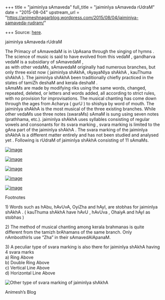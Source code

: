 +++
title = "jaiminIya sAmaveda"
full_title = "jaiminIya sAmaveda rUdraM"
date = "2015-08-04"
upstream_url = "https://animeshnagarblog.wordpress.com/2015/08/04/jaiminiya-samaveda-rudram/"

+++
Source: [here](https://animeshnagarblog.wordpress.com/2015/08/04/jaiminiya-samaveda-rudram/).

jaiminIya sAmaveda rUdraM

The Primacy of sAmavedaM is in UpAsana through the singing of hymns .
The science of music is said to have evolved from this vedaM , gandharva
vedaM is a subsidiary of sAmavedaM ,  
as with other vedaMs, sAmavedaM originally had numerous branches, but
only three exist now ( jaiminIya shAkhA, rAyayaNIya shAkhA , kauThuma
shAkhA ). The jaiminIya shAkhA been traditionally chiefly practiced in
the states of tamiZh deshaM and kerala deshaM .  
sAmaMs are made by modifying riks using the same words, changed,
repeated, deleted, or letters and words added, all according to strict
rules, with no provision for improvisations. The musical chanting has
come down through the ages from Acharya ( gurU ) to shishya by word of
mouth. The jaiminIya shAkhA is the most musical of the three existing
branches. While other vedaMs use three notes (swaraMs) sAmaM is sung
using seven notes (prathhama, etc.). jaiminIya shAkhA uses syllables
consisting of regular vowels and consonants for its svara marking ,
svara marking is limited to the gAna part of the jaiminIya shAkhA . The
svara marking of the jaiminIya shAkhA is a different matter entirely
and has not been studied and analysed yet . Following is rUdraM of
jaiminIya shAkhA consisting of 11 sAmaMs.

[![image](https://animeshnagarblog.files.wordpress.com/2015/08/wpid-pubfdwv4jyu3v2skdr4c53ya.jpg?w=700 "PUbFdWV4JyU3V2SKDR4C53YA.jpg")](https://animeshnagarblog.files.wordpress.com/2015/08/wpid-pubfdwv4jyu3v2skdr4c53ya.jpg)

[![image](https://animeshnagarblog.files.wordpress.com/2015/08/wpid-rbjfth9tfg08a2feapqu6ah6.jpg?w=700 "rbJftH9Tfg08a2feaPQU6Ah6.jpg")](https://animeshnagarblog.files.wordpress.com/2015/08/wpid-rbjfth9tfg08a2feapqu6ah6.jpg)

[![image](https://animeshnagarblog.files.wordpress.com/2015/08/wpid-dbnyxeruuyy54lq5e4embppf1.jpg?w=700 "DBNyXERUUYy54LQ5e4eMbPPF.jpg")](https://animeshnagarblog.files.wordpress.com/2015/08/wpid-dbnyxeruuyy54lq5e4embppf1.jpg)

[![image](https://animeshnagarblog.files.wordpress.com/2015/08/wpid-rbcll9a499783ywbbmr2w9gw1.jpg?w=700 "rBCLL9a499783yWbbMR2W9gW.jpg")](https://animeshnagarblog.files.wordpress.com/2015/08/wpid-rbcll9a499783ywbbmr2w9gw1.jpg)

[![image](https://animeshnagarblog.files.wordpress.com/2015/08/wpid-hd32ch7wfmtv54gfs86duf8u1.jpg?w=700 "hd32CH7WfMTV54gFS86dUF8U.jpg")](https://animeshnagarblog.files.wordpress.com/2015/08/wpid-hd32ch7wfmtv54gfs86duf8u1.jpg)

Footnotes

1\) Words such as hAbu, hAvUvA, OyiZha and hAyI, are stobhas for
jaiminIya shAkhA . ( kauThuma shAkhA have hAvU , hAvUva , OhaiyA and
hAyI as stobhas )

2\) The method of musical chanting among kerala brahmanas is quite
different from the tamizh brAhamans of the same branch. Only
nAmboothirIs use “Zha” in their sAmavedAlApanaM.

3\) A peculiar type of svara marking is also there for jaiminIya shAkhA
having 4 svara marks  
a) Ring Above  
b) Double Ring Above  
c) Vertical Line Above  
d) Horizontal Line Above  

![Other type of svara marking of jaiminIya
shAkhA](https://animeshnagarblog.files.wordpress.com/2015/08/wpid-img_20150805_145321.jpg?w=700 "IMG_20150805_145321.JPG")

Animesh’s Blog


